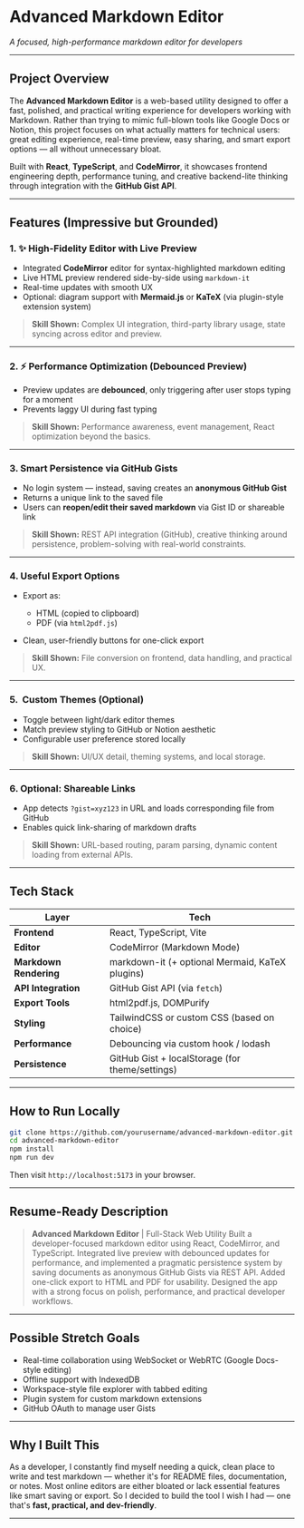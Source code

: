 #  Advanced Markdown Editor

*A focused, high-performance markdown editor for developers*

---

##  Project Overview

The **Advanced Markdown Editor** is a web-based utility designed to offer a fast, polished, and practical writing experience for developers working with Markdown. Rather than trying to mimic full-blown tools like Google Docs or Notion, this project focuses on what actually matters for technical users: great editing experience, real-time preview, easy sharing, and smart export options — all without unnecessary bloat.

Built with **React**, **TypeScript**, and **CodeMirror**, it showcases frontend engineering depth, performance tuning, and creative backend-lite thinking through integration with the **GitHub Gist API**.

---

##  Features (Impressive but Grounded)

### 1. ✨ High-Fidelity Editor with Live Preview

* Integrated **CodeMirror** editor for syntax-highlighted markdown editing
* Live HTML preview rendered side-by-side using `markdown-it`
* Real-time updates with smooth UX
* Optional: diagram support with **Mermaid.js** or **KaTeX** (via plugin-style extension system)

> **Skill Shown:** Complex UI integration, third-party library usage, state syncing across editor and preview.

---

### 2. ⚡ Performance Optimization (Debounced Preview)

* Preview updates are **debounced**, only triggering after user stops typing for a moment
* Prevents laggy UI during fast typing

> **Skill Shown:** Performance awareness, event management, React optimization beyond the basics.

---

### 3.  Smart Persistence via GitHub Gists

* No login system — instead, saving creates an **anonymous GitHub Gist**
* Returns a unique link to the saved file
* Users can **reopen/edit their saved markdown** via Gist ID or shareable link

> **Skill Shown:** REST API integration (GitHub), creative thinking around persistence, problem-solving with real-world constraints.

---

### 4.  Useful Export Options

* Export as:

  *  HTML (copied to clipboard)
  *  PDF (via `html2pdf.js`)
* Clean, user-friendly buttons for one-click export

> **Skill Shown:** File conversion on frontend, data handling, and practical UX.

---

### 5. ️ Custom Themes (Optional)

* Toggle between light/dark editor themes
* Match preview styling to GitHub or Notion aesthetic
* Configurable user preference stored locally

> **Skill Shown:** UI/UX detail, theming systems, and local storage.

---

### 6.  Optional: Shareable Links

* App detects `?gist=xyz123` in URL and loads corresponding file from GitHub
* Enables quick link-sharing of markdown drafts

> **Skill Shown:** URL-based routing, param parsing, dynamic content loading from external APIs.

---

##  Tech Stack

| Layer                  | Tech                                            |
| ---------------------- | ----------------------------------------------- |
| **Frontend**           | React, TypeScript, Vite                         |
| **Editor**             | CodeMirror (Markdown Mode)                      |
| **Markdown Rendering** | markdown-it (+ optional Mermaid, KaTeX plugins) |
| **API Integration**    | GitHub Gist API (via `fetch`)                   |
| **Export Tools**       | html2pdf.js, DOMPurify                          |
| **Styling**            | TailwindCSS or custom CSS (based on choice)     |
| **Performance**        | Debouncing via custom hook / lodash             |
| **Persistence**        | GitHub Gist + localStorage (for theme/settings) |

---

##  How to Run Locally

```bash
git clone https://github.com/yourusername/advanced-markdown-editor.git
cd advanced-markdown-editor
npm install
npm run dev
```

Then visit `http://localhost:5173` in your browser.

---

##  Resume-Ready Description

> **Advanced Markdown Editor** | Full-Stack Web Utility
> Built a developer-focused markdown editor using React, CodeMirror, and TypeScript. Integrated live preview with debounced updates for performance, and implemented a pragmatic persistence system by saving documents as anonymous GitHub Gists via REST API. Added one-click export to HTML and PDF for usability. Designed the app with a strong focus on polish, performance, and practical developer workflows.

---

##  Possible Stretch Goals

* Real-time collaboration using WebSocket or WebRTC (Google Docs-style editing)
* Offline support with IndexedDB
* Workspace-style file explorer with tabbed editing
* Plugin system for custom markdown extensions
* GitHub OAuth to manage user Gists

---

##  Why I Built This

As a developer, I constantly find myself needing a quick, clean place to write and test markdown — whether it's for README files, documentation, or notes. Most online editors are either bloated or lack essential features like smart saving or export. So I decided to build the tool I wish I had — one that's **fast, practical, and dev-friendly**.

---
